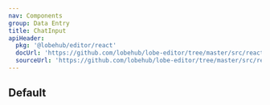 ```yaml
---
nav: Components
group: Data Entry
title: ChatInput
apiHeader:
  pkg: '@lobehub/editor/react'
  docUrl: 'https://github.com/lobehub/lobe-editor/tree/master/src/react/ChatInput/index.md'
  sourceUrl: 'https://github.com/lobehub/lobe-editor/tree/master/src/react/ChatInput/index.ts'
---
```


## Default

<code src="./demos/index.tsx" iframe></code>
